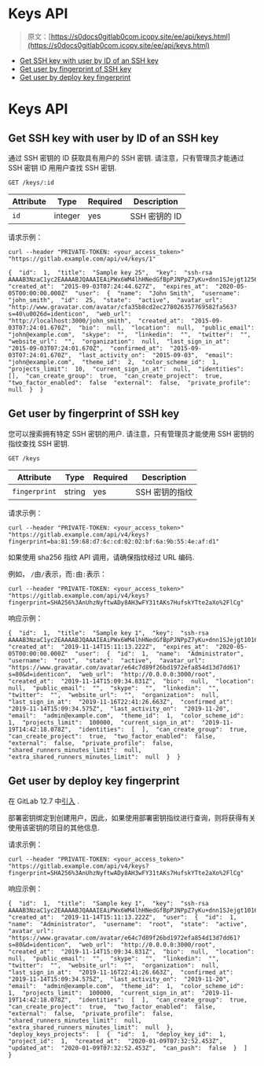 # Keys API

> 原文：[https://s0docs0gitlab0com.icopy.site/ee/api/keys.html](https://s0docs0gitlab0com.icopy.site/ee/api/keys.html)

*   [Get SSH key with user by ID of an SSH key](#get-ssh-key-with-user-by-id-of-an-ssh-key)
*   [Get user by fingerprint of SSH key](#get-user-by-fingerprint-of-ssh-key)
*   [Get user by deploy key fingerprint](#get-user-by-deploy-key-fingerprint)

# Keys API[](#keys-api "Permalink")

## Get SSH key with user by ID of an SSH key[](#get-ssh-key-with-user-by-id-of-an-ssh-key "Permalink")

通过 SSH 密钥的 ID 获取具有用户的 SSH 密钥. 请注意，只有管理员才能通过 SSH 密钥 ID 用用户查找 SSH 密钥.

```
GET /keys/:id 
```

| Attribute | Type | Required | Description |
| --- | --- | --- | --- |
| `id` | integer | yes | SSH 密钥的 ID |

请求示例：

```
curl --header "PRIVATE-TOKEN: <your_access_token>" "https://gitlab.example.com/api/v4/keys/1" 
```

```
{  "id":  1,  "title":  "Sample key 25",  "key":  "ssh-rsa AAAAB3NzaC1yc2EAAAABJQAAAIEAiPWx6WM4lhHNedGfBpPJNPpZ7yKu+dnn1SJejgt1256k6YjzGGphH2TUxwKzxcKDKKezwkpfnxPkSMkuEspGRt/aZZ9wa++Oi7Qkr8prgHc4soW6NUlfDzpvZK2H5E7eQaSeP3SAwGmQKUFHCddNaP0L+hM7zhFNzjFvpaMgJw0=",  "created_at":  "2015-09-03T07:24:44.627Z",  "expires_at":  "2020-05-05T00:00:00.000Z"  "user":  {  "name":  "John Smith",  "username":  "john_smith",  "id":  25,  "state":  "active",  "avatar_url":  "http://www.gravatar.com/avatar/cfa35b8cd2ec278026357769582fa563?s=40\u0026d=identicon",  "web_url":  "http://localhost:3000/john_smith",  "created_at":  "2015-09-03T07:24:01.670Z",  "bio":  null,  "location":  null,  "public_email":  "john@example.com",  "skype":  "",  "linkedin":  "",  "twitter":  "",  "website_url":  "",  "organization":  null,  "last_sign_in_at":  "2015-09-03T07:24:01.670Z",  "confirmed_at":  "2015-09-03T07:24:01.670Z",  "last_activity_on":  "2015-09-03",  "email":  "john@example.com",  "theme_id":  2,  "color_scheme_id":  1,  "projects_limit":  10,  "current_sign_in_at":  null,  "identities":  [],  "can_create_group":  true,  "can_create_project":  true,  "two_factor_enabled":  false  "external":  false,  "private_profile":  null  }  } 
```

## Get user by fingerprint of SSH key[](#get-user-by-fingerprint-of-ssh-key "Permalink")

您可以搜索拥有特定 SSH 密钥的用户. 请注意，只有管理员才能使用 SSH 密钥的指纹查找 SSH 密钥.

```
GET /keys 
```

| Attribute | Type | Required | Description |
| --- | --- | --- | --- |
| `fingerprint` | string | yes | SSH 密钥的指纹 |

请求示例：

```
curl --header "PRIVATE-TOKEN: <your_access_token>" "https://gitlab.example.com/api/v4/keys?fingerprint=ba:81:59:68:d7:6c:cd:02:02:bf:6a:9b:55:4e:af:d1" 
```

如果使用 sha256 指纹 API 调用，请确保指纹经过 URL 编码.

例如， `/`由`/`表示，而`:`由`:`表示：

```
curl --header "PRIVATE-TOKEN: <your_access_token>" "https://gitlab.example.com/api/v4/keys?fingerprint=SHA256%3AnUhzNyftwADy8AH3wFY31tAKs7HufskYTte2aXo%2FlCg" 
```

响应示例：

```
{  "id":  1,  "title":  "Sample key 1",  "key":  "ssh-rsa AAAAB3NzaC1yc2EAAAABJQAAAIEAiPWx6WM4lhHNedGfBpPJNPpZ7yKu+dnn1SJejgt1016k6YjzGGphH2TUxwKzxcKDKKezwkpfnxPkSMkuEspGRt/aZZ9wa++Oi7Qkr8prgHc4soW6NUlfDzpvZK2H5E7eQaSeP3SAwGmQKUFHCddNaP0L+hM7zhFNzjFvpaMgJw0=",  "created_at":  "2019-11-14T15:11:13.222Z",  "expires_at":  "2020-05-05T00:00:00.000Z"  "user":  {  "id":  1,  "name":  "Administrator",  "username":  "root",  "state":  "active",  "avatar_url":  "https://www.gravatar.com/avatar/e64c7d89f26bd1972efa854d13d7dd61?s=80&d=identicon",  "web_url":  "http://0.0.0.0:3000/root",  "created_at":  "2019-11-14T15:09:34.831Z",  "bio":  null,  "location":  null,  "public_email":  "",  "skype":  "",  "linkedin":  "",  "twitter":  "",  "website_url":  "",  "organization":  null,  "last_sign_in_at":  "2019-11-16T22:41:26.663Z",  "confirmed_at":  "2019-11-14T15:09:34.575Z",  "last_activity_on":  "2019-11-20",  "email":  "admin@example.com",  "theme_id":  1,  "color_scheme_id":  1,  "projects_limit":  100000,  "current_sign_in_at":  "2019-11-19T14:42:18.078Z",  "identities":  [  ],  "can_create_group":  true,  "can_create_project":  true,  "two_factor_enabled":  false,  "external":  false,  "private_profile":  false,  "shared_runners_minutes_limit":  null,  "extra_shared_runners_minutes_limit":  null  }  } 
```

## Get user by deploy key fingerprint[](#get-user-by-deploy-key-fingerprint "Permalink")

在 GitLab 12.7 中[引入](https://gitlab.com/gitlab-org/gitlab/-/issues/119209) .

部署密钥绑定到创建用户，因此，如果使用部署密钥指纹进行查询，则将获得有关使用该密钥的项目的其他信息.

请求示例：

```
curl --header "PRIVATE-TOKEN: <your_access_token>" "https://gitlab.example.com/api/v4/keys?fingerprint=SHA256%3AnUhzNyftwADy8AH3wFY31tAKs7HufskYTte2aXo%2FlCg" 
```

响应示例：

```
{  "id":  1,  "title":  "Sample key 1",  "key":  "ssh-rsa AAAAB3NzaC1yc2EAAAABJQAAAIEAiPWx6WM4lhHNedGfBpPJNPpZ7yKu+dnn1SJejgt1016k6YjzGGphH2TUxwKzxcKDKKezwkpfnxPkSMkuEspGRt/aZZ9wa++Oi7Qkr8prgHc4soW6NUlfDzpvZK2H5E7eQaSeP3SAwGmQKUFHCddNaP0L+hM7zhFNzjFvpaMgJw0=",  "created_at":  "2019-11-14T15:11:13.222Z",  "user":  {  "id":  1,  "name":  "Administrator",  "username":  "root",  "state":  "active",  "avatar_url":  "https://www.gravatar.com/avatar/e64c7d89f26bd1972efa854d13d7dd61?s=80&d=identicon",  "web_url":  "http://0.0.0.0:3000/root",  "created_at":  "2019-11-14T15:09:34.831Z",  "bio":  null,  "location":  null,  "public_email":  "",  "skype":  "",  "linkedin":  "",  "twitter":  "",  "website_url":  "",  "organization":  null,  "last_sign_in_at":  "2019-11-16T22:41:26.663Z",  "confirmed_at":  "2019-11-14T15:09:34.575Z",  "last_activity_on":  "2019-11-20",  "email":  "admin@example.com",  "theme_id":  1,  "color_scheme_id":  1,  "projects_limit":  100000,  "current_sign_in_at":  "2019-11-19T14:42:18.078Z",  "identities":  [  ],  "can_create_group":  true,  "can_create_project":  true,  "two_factor_enabled":  false,  "external":  false,  "private_profile":  false,  "shared_runners_minutes_limit":  null,  "extra_shared_runners_minutes_limit":  null  },  "deploy_keys_projects":  [  {  "id":  1,  "deploy_key_id":  1,  "project_id":  1,  "created_at":  "2020-01-09T07:32:52.453Z",  "updated_at":  "2020-01-09T07:32:52.453Z",  "can_push":  false  }  ]  } 
```